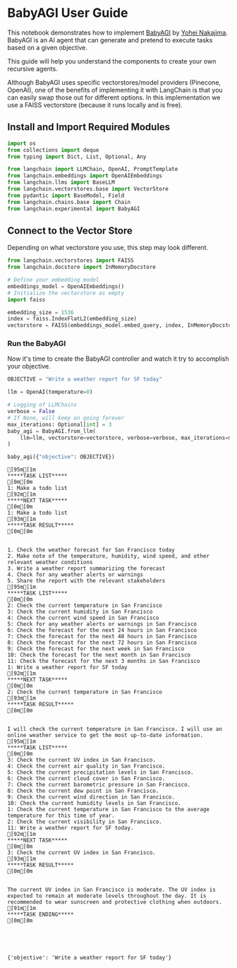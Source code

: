 # BabyAGI User Guide

This notebook demonstrates how to implement [BabyAGI](https://github.com/yoheinakajima/babyagi/tree/main) by [Yohei Nakajima](https://twitter.com/yoheinakajima). BabyAGI is an AI agent that can generate and pretend to execute tasks based on a given objective.

This guide will help you understand the components to create your own recursive agents.

Although BabyAGI uses specific vectorstores/model providers (Pinecone, OpenAI), one of the benefits of implementing it with LangChain is that you can easily swap those out for different options. In this implementation we use a FAISS vectorstore (because it runs locally and is free).

## Install and Import Required Modules


```python
import os
from collections import deque
from typing import Dict, List, Optional, Any

from langchain import LLMChain, OpenAI, PromptTemplate
from langchain.embeddings import OpenAIEmbeddings
from langchain.llms import BaseLLM
from langchain.vectorstores.base import VectorStore
from pydantic import BaseModel, Field
from langchain.chains.base import Chain
from langchain.experimental import BabyAGI
```

## Connect to the Vector Store

Depending on what vectorstore you use, this step may look different.


```python
from langchain.vectorstores import FAISS
from langchain.docstore import InMemoryDocstore
```


```python
# Define your embedding model
embeddings_model = OpenAIEmbeddings()
# Initialize the vectorstore as empty
import faiss

embedding_size = 1536
index = faiss.IndexFlatL2(embedding_size)
vectorstore = FAISS(embeddings_model.embed_query, index, InMemoryDocstore({}), {})
```

### Run the BabyAGI

Now it's time to create the BabyAGI controller and watch it try to accomplish your objective.


```python
OBJECTIVE = "Write a weather report for SF today"
```


```python
llm = OpenAI(temperature=0)
```


```python
# Logging of LLMChains
verbose = False
# If None, will keep on going forever
max_iterations: Optional[int] = 3
baby_agi = BabyAGI.from_llm(
    llm=llm, vectorstore=vectorstore, verbose=verbose, max_iterations=max_iterations
)
```


```python
baby_agi({"objective": OBJECTIVE})
```

    [95m[1m
    *****TASK LIST*****
    [0m[0m
    1: Make a todo list
    [92m[1m
    *****NEXT TASK*****
    [0m[0m
    1: Make a todo list
    [93m[1m
    *****TASK RESULT*****
    [0m[0m
    
    
    1. Check the weather forecast for San Francisco today
    2. Make note of the temperature, humidity, wind speed, and other relevant weather conditions
    3. Write a weather report summarizing the forecast
    4. Check for any weather alerts or warnings
    5. Share the report with the relevant stakeholders
    [95m[1m
    *****TASK LIST*****
    [0m[0m
    2: Check the current temperature in San Francisco
    3: Check the current humidity in San Francisco
    4: Check the current wind speed in San Francisco
    5: Check for any weather alerts or warnings in San Francisco
    6: Check the forecast for the next 24 hours in San Francisco
    7: Check the forecast for the next 48 hours in San Francisco
    8: Check the forecast for the next 72 hours in San Francisco
    9: Check the forecast for the next week in San Francisco
    10: Check the forecast for the next month in San Francisco
    11: Check the forecast for the next 3 months in San Francisco
    1: Write a weather report for SF today
    [92m[1m
    *****NEXT TASK*****
    [0m[0m
    2: Check the current temperature in San Francisco
    [93m[1m
    *****TASK RESULT*****
    [0m[0m
    
    
    I will check the current temperature in San Francisco. I will use an online weather service to get the most up-to-date information.
    [95m[1m
    *****TASK LIST*****
    [0m[0m
    3: Check the current UV index in San Francisco.
    4: Check the current air quality in San Francisco.
    5: Check the current precipitation levels in San Francisco.
    6: Check the current cloud cover in San Francisco.
    7: Check the current barometric pressure in San Francisco.
    8: Check the current dew point in San Francisco.
    9: Check the current wind direction in San Francisco.
    10: Check the current humidity levels in San Francisco.
    1: Check the current temperature in San Francisco to the average temperature for this time of year.
    2: Check the current visibility in San Francisco.
    11: Write a weather report for SF today.
    [92m[1m
    *****NEXT TASK*****
    [0m[0m
    3: Check the current UV index in San Francisco.
    [93m[1m
    *****TASK RESULT*****
    [0m[0m
    
    
    The current UV index in San Francisco is moderate. The UV index is expected to remain at moderate levels throughout the day. It is recommended to wear sunscreen and protective clothing when outdoors.
    [91m[1m
    *****TASK ENDING*****
    [0m[0m
    




    {'objective': 'Write a weather report for SF today'}




```python

```
